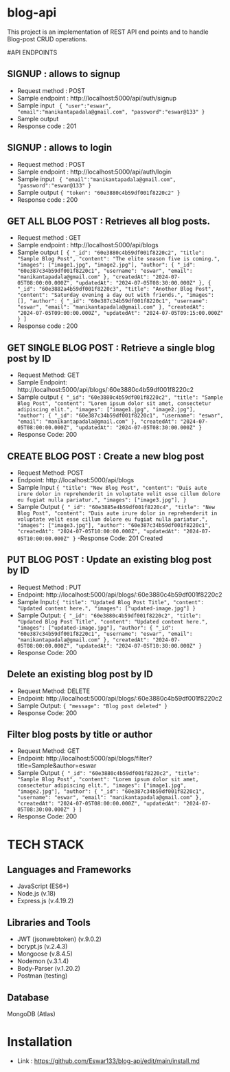 # blog-api
This project is an implementation of REST API end points and to handle Blog-post CRUD operations.

#API ENDPOINTS
## SIGNUP : allows to signup
- Request method : POST
- Sample endpoint : http://localhost:5000/api/auth/signup
- Sample input ``` { "user":"eswar", "email":"manikantapadala@gmail.com", "password":"eswar@133" }```
- Sample output ``` ```
- Response code : 201

## SIGNUP : allows to login
- Request method : POST
- Sample endpoint : http://localhost:5000/api/auth/login
- Sample input ``` { "email":"manikantapadala@gmail.com", "password":"eswar@133" }```
- Sample output ``` { "token": "60e3880c4b59df001f8220c2" }  ```
- Response code : 200

## GET ALL BLOG POST : Retrieves all blog posts.
- Request method : GET
- Sample endpoint : http://localhost:5000/api/blogs
- Sample output ``` [
  {
    "_id": "60e3880c4b59df001f8220c2",
    "title": "Sample Blog Post",
    "content": "The elite season five is coming.",
    "images": ["image1.jpg", "image2.jpg"],
    "author": {
      "_id": "60e387c34b59df001f8220c1",
      "username": "eswar",
      "email": "manikantapadala@gmail.com"
    },
    "createdAt": "2024-07-05T08:00:00.000Z",
    "updatedAt": "2024-07-05T08:30:00.000Z"
  },
  {
    "_id": "60e3882a4b59df001f8220c3",
    "title": "Another Blog Post",
    "content": "Saturday evening a day out with friends.",
    "images": [],
    "author": {
      "_id": "60e387c34b59df001f8220c1",
      "username": "eswar",
      "email": "manikantapadala@gmail.com"
    },
    "createdAt": "2024-07-05T09:00:00.000Z",
    "updatedAt": "2024-07-05T09:15:00.000Z"
  }
] ```
- Response code : 200

## GET SINGLE BLOG POST : Retrieve a single blog post by ID
- Request Method: GET
- Sample Endpoint: http://localhost:5000/api/blogs/:60e3880c4b59df001f8220c2
- Sample output ``` {
  "_id": "60e3880c4b59df001f8220c2",
  "title": "Sample Blog Post",
  "content": "Lorem ipsum dolor sit amet, consectetur adipiscing elit.",
  "images": ["image1.jpg", "image2.jpg"],
  "author": {
    "_id": "60e387c34b59df001f8220c1",
    "username": "eswar",
    "email": "manikantapadala@gmail.com"
  },
  "createdAt": "2024-07-05T08:00:00.000Z",
  "updatedAt": "2024-07-05T08:30:00.000Z"
} ```
- Response Code: 200


## CREATE BLOG POST : Create a new blog post
- Request Method: POST
- Endpoint: http://localhost:5000/api/blogs
- Sample Input ``` { "title": "New Blog Post",
  "content": "Duis aute irure dolor in reprehenderit in voluptate velit esse cillum dolore eu fugiat nulla pariatur.",
  "images": ["image3.jpg"],
} ```
- Sample Output  ```{
  "_id": "60e3885e4b59df001f8220c4",
  "title": "New Blog Post",
  "content": "Duis aute irure dolor in reprehenderit in voluptate velit esse cillum dolore eu fugiat nulla pariatur.",
  "images": ["image3.jpg"],
  "author": "60e387c34b59df001f8220c1",
  "createdAt": "2024-07-05T10:00:00.000Z",
  "updatedAt": "2024-07-05T10:00:00.000Z"
}```
-Response Code: 201 Created

## PUT BLOG POST : Update an existing blog post by ID
- Request Method : PUT
- Endpoint: http://localhost:5000/api/blogs/:60e3880c4b59df001f8220c2
- Sample Input:```{
  "title": "Updated Blog Post Title",
  "content": "Updated content here.",
  "images": ["updated-image.jpg"]
}```
- Sample Output: ```{
  "_id": "60e3880c4b59df001f8220c2",
  "title": "Updated Blog Post Title",
  "content": "Updated content here.",
  "images": ["updated-image.jpg"],
  "author": {
    "_id": "60e387c34b59df001f8220c1",
    "username": "eswar",
    "email": "manikantapadala@gmail.com"
  },
  "createdAt": "2024-07-05T08:00:00.000Z",
  "updatedAt": "2024-07-05T10:30:00.000Z"
}```
- Response Code: 200

## Delete an existing blog post by ID
- Request Method: DELETE
- Endpoint: http://localhost:5000/api/blogs/:60e3880c4b59df001f8220c2
- Sample Output: ```{
  "message": "Blog post deleted"
}```
- Response Code: 200

## Filter blog posts by title or author
- Request Method: GET
- Endpoint: http://localhost:5000/api/blogs/filter?title=Sample&author=eswar
- Sample Output ```{
    "_id": "60e3880c4b59df001f8220c2",
    "title": "Sample Blog Post",
    "content": "Lorem ipsum dolor sit amet, consectetur adipiscing elit.",
    "images": ["image1.jpg", "image2.jpg"],
    "author": {
      "_id": "60e387c34b59df001f8220c1",
      "username": "eswar",
      "email": "manikantapadala@gmail.com"
    },
    "createdAt": "2024-07-05T08:00:00.000Z",
    "updatedAt": "2024-07-05T08:30:00.000Z"
  }
] ```
- Response Code: 200


# TECH STACK
## Languages and Frameworks
- JavaScript (ES6+)
- Node.js (v.18)
- Express.js (v.4.19.2)
## Libraries and Tools
- JWT (jsonwebtoken) (v.9.0.2)
- bcrypt.js (v.2.4.3)
- Mongoose (v.8.4.5)
- Nodemon (v.3.1.4)
- Body-Parser (v.1.20.2)
- Postman (testing)
## Database
MongoDB (Atlas)

# Installation
- Link : https://github.com/Eswar133/blog-api/edit/main/install.md
 

  
